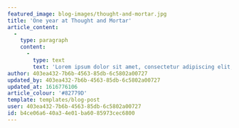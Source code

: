 ```yaml
---
featured_image: blog-images/thought-and-mortar.jpg
title: 'One year at Thought and Mortar'
article_content:
  -
    type: paragraph
    content:
      -
        type: text
        text: 'Lorem ipsum dolor sit amet, consectetur adipiscing elit, sed do eiusmod tempor incididunt ut labore et dolore magna aliqua. Convallis aenean et tortor at risus. Neque aliquam vestibulum morbi blandit cursus risus at ultrices mi. Massa vitae tortor condimentum lacinia quis vel. Non curabitur gravida arcu ac tortor dignissim convallis aenean. Pretium lectus quam id leo in vitae turpis massa. Sed faucibus turpis in eu mi bibendum neque egestas congue. Orci nulla pellentesque dignissim enim sit amet. Tempor orci eu lobortis elementum nibh tellus molestie. Neque vitae tempus quam pellentesque nec. A diam sollicitudin tempor id. Risus at ultrices mi tempus imperdiet nulla malesuada pellentesque. Diam quis enim lobortis scelerisque fermentum dui. Tristique sollicitudin nibh sit amet. Cras pulvinar mattis nunc sed blandit. Mauris a diam maecenas sed enim ut.'
author: 403ea432-7b6b-4563-85db-6c5802a00727
updated_by: 403ea432-7b6b-4563-85db-6c5802a00727
updated_at: 1616776106
article_colour: '#82779D'
template: templates/blog-post
user: 403ea432-7b6b-4563-85db-6c5802a00727
id: b4ce06a6-40a3-4e01-ba60-85973cec6800
---
```

